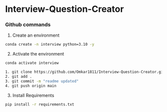 # Interview-Question-Creator

### Github commands

1. Create an environment

```bash
conda create -n interview python=3.10 -y
```
2. Activate the environment
```bash
conda activate interview
```
```bash
1. git clone https://github.com/Omkar1811/Interview-Question-Creator.git
2. git add .
3. git commit -m "readme updated"
4. git push origin main
```
3. Install Requirements
```bash
pip install -r requirements.txt
```